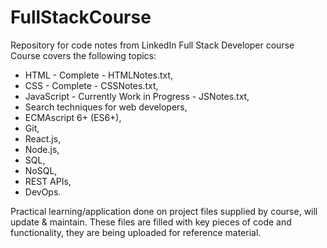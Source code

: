 # FullStackCourse
Repository for code notes from LinkedIn Full Stack Developer course 
Course covers the following topics:
- HTML - Complete - HTMLNotes.txt,
- CSS - Complete - CSSNotes.txt,
- JavaScript - Currently Work in Progress - JSNotes.txt,
- Search techniques for web developers,
- ECMAscript 6+ (ES6+),
- Git,
- React.js,
- Node.js,
- SQL,
- NoSQL,
- REST APIs,
- DevOps.

Practical learning/application done on project files supplied by course, will update & maintain.
These files are filled with key pieces of code and functionality, they are being uploaded for reference material.
